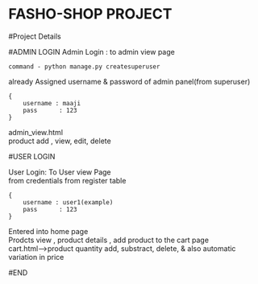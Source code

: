 # FASHO-SHOP PROJECT
#Project Details

#ADMIN LOGIN
Admin Login : to admin view page<br>

    command - python manage.py createsuperuser
already Assigned username & password of admin panel(from superuser)<br>

    { 
        username : maaji
        pass      : 123
    }
admin_view.html<br>
product add , view, edit, delete<br>

#USER LOGIN

User Login: To User view Page <br>
from credentials from register table

    { 
        username : user1(example)
        pass      : 123
    }

Entered into home page<br>
Prodcts view , product details , add product to the cart page<br>
cart.html-->product quantity add, substract, delete, & also automatic variation in price

#END